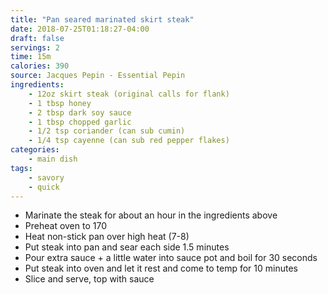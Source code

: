 ```yaml
---
title: "Pan seared marinated skirt steak"
date: 2018-07-25T01:18:27-04:00
draft: false
servings: 2
time: 15m
calories: 390
source: Jacques Pepin - Essential Pepin
ingredients:
    - 12oz skirt steak (original calls for flank)
    - 1 tbsp honey
    - 2 tbsp dark soy sauce
    - 1 tbsp chopped garlic
    - 1/2 tsp coriander (can sub cumin)
    - 1/4 tsp cayenne (can sub red pepper flakes)
categories:
    - main dish
tags:
    - savory
    - quick
---
```


* Marinate the steak for about an hour in the ingredients above
* Preheat oven to 170
* Heat non-stick pan over high heat (7-8)
* Put steak into pan and sear each side 1.5 minutes
* Pour extra sauce + a little water into sauce pot and boil for 30 seconds
* Put steak into oven and let it rest and come to temp for 10 minutes
* Slice and serve, top with sauce
